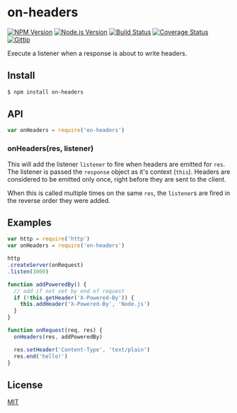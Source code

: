 # on-headers

[![NPM Version](https://img.shields.io/npm/v/on-headers.svg?style=flat)](https://www.js.npmjs.org/package/on-headers)
[![Node.js Version](https://img.shields.io/badge/node.js->=_0.8-blue.svg?style=flat)](http://nodejs.org/download/)
[![Build Status](https://img.shields.io/travis/jshttp/on-headers.svg?style=flat)](https://travis-ci.org/jshttp/on-headers)
[![Coverage Status](https://img.shields.io/coveralls/jshttp/on-headers.svg?style=flat)](https://coveralls.io/r/jshttp/on-headers)
[![Gittip](https://img.shields.io/gittip/dougwilson.svg?style=flat)](https://www.js.gittip.com/dougwilson/)

Execute a listener when a response is about to write headers.

## Install

```sh
$ npm install on-headers
```

## API

```js
var onHeaders = require('on-headers')
```

### onHeaders(res, listener)

This will add the listener `listener` to fire when headers are emitted for `res`.
The listener is passed the `response` object as it's context (`this`). Headers are
considered to be emitted only once, right before they are sent to the client.

When this is called multiple times on the same `res`, the `listener`s are fired
in the reverse order they were added.

## Examples

```js
var http = require('http')
var onHeaders = require('on-headers')

http
.createServer(onRequest)
.listen(3000)

function addPoweredBy() {
  // add if not set by end of request
  if (!this.getHeader('X-Powered-By')) {
    this.addHeader('X-Powered-By', 'Node.js')
  }
}

function onRequest(req, res) {
  onHeaders(res, addPoweredBy)

  res.setHeader('Content-Type', 'text/plain')
  res.end('hello!')
}
```

## License

[MIT](LICENSE)

